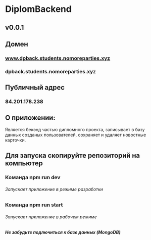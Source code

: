 # DiplomBackend

## v0.0.1

## Домен
### www.dpback.students.nomoreparties.xyz
### dpback.students.nomoreparties.xyz
## Публичный адрес
### 84.201.178.238

## О приложении:
Является бекэнд частью дипломного проекта, записывает в базу 
данных созданых пользователей, сохраняет и удаляет новостные карточки.

## Для запуска скопируйте репозиторий на компьютер

### Команда npm run dev
###### Запускает приложение в режиме разработки

### Команда npm run start
###### Запускает приложение в рабочем режиме

##### Не забудьте подлючиться к базе данных (MongoDB)

